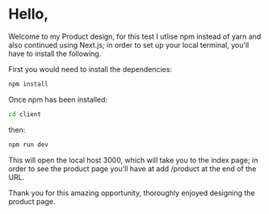 <h1>Hello,</h1> 

Welcome to my Product design, for this test I utlise npm instead of yarn and also continued using Next.js; in order to set up your local terminal, you'll have to install the following. 

First you would need to install the dependencies:

```sh
npm install
```

Once npm has been installed:

```sh
cd client 
```
then:
```sh
npm run dev 
```
This will open the local host 3000, which will take you to the index page; in order to see the product page you'll have at add /product at the end of the URL.

Thank you for this amazing opportunity, thoroughly enjoyed designing the product page.

